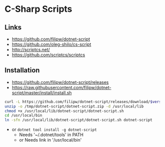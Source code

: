 # C-Sharp Scripts

## Links
- https://github.com/filipw/dotnet-script
- https://github.com/oleg-shilo/cs-script
- http://scriptcs.net/
- https://github.com/scriptcs/scriptcs

## Installation
- https://github.com/filipw/dotnet-script/releases
- https://raw.githubusercontent.com/filipw/dotnet-script/master/install/install.sh
```sh
curl -L https://github.com/filipw/dotnet-script/releases/download/$version/dotnet-script.$version.zip > /tmp/dotnet-script/dotnet-script.zip
unzip -o /tmp/dotnet-script/dotnet-script.zip -d /usr/local/lib
chmod +x /usr/local/lib/dotnet-script/dotnet-script.sh
cd /usr/local/bin
ln -sfn /usr/local/lib/dotnet-script/dotnet-script.sh dotnet-script
```
- or `dotnet tool install -g dotnet-script`
	- Needs '~/.dotnet/tools' in PATH
	- or Needs link in '/usr/local/bin'
